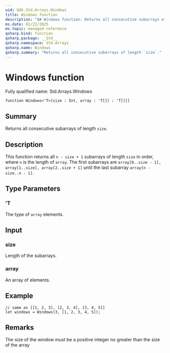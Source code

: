 ```yaml
---
uid: Qdk.Std.Arrays.Windows
title: Windows function
description: "Q# Windows function: Returns all consecutive subarrays of length `size`."
ms.date: 01/22/2025
ms.topic: managed-reference
qsharp.kind: function
qsharp.package: __Std__
qsharp.namespace: Std.Arrays
qsharp.name: Windows
qsharp.summary: "Returns all consecutive subarrays of length `size`."
---
```


# Windows function

Fully qualified name: Std.Arrays.Windows

```qsharp
function Windows<'T>(size : Int, array : 'T[]) : 'T[][]
```

## Summary
Returns all consecutive subarrays of length `size`.

## Description
This function returns all `n - size + 1` subarrays of
length `size` in order, where `n` is the length of `array`.
The first subarrays are `array[0..size - 1], array[1..size], array[2..size + 1]`
until the last subarray `array[n - size..n - 1]`.

## Type Parameters
### 'T
The type of `array` elements.

## Input
### size
Length of the subarrays.

### array
An array of elements.

## Example
```qsharp
// same as [[1, 2, 3], [2, 3, 4], [3, 4, 5]]
let windows = Windows(3, [1, 2, 3, 4, 5]);
```

## Remarks
The size of the window must be a positive integer no greater than the size of the array
